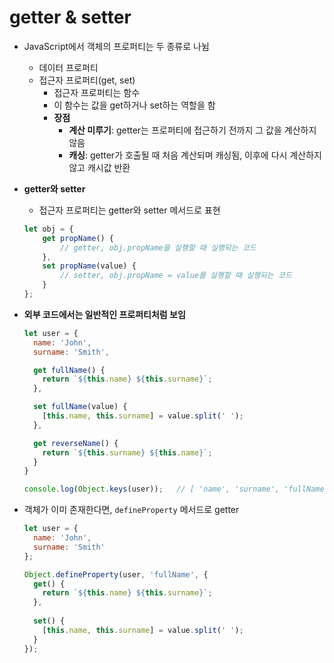 # getter & setter

- JavaScript에서 객체의 프로퍼티는 두 종류로 나뉨
  - 데이터 프로퍼티
  - 접근자 프로퍼티(get, set)
    - 접근자 프로퍼티는 함수
    - 이 함수는 값을 get하거나 set하는 역할을 함
    - **장점**
      - **계산 미루기**: getter는 프로퍼티에 접근하기 전까지 그 값을 계산하지 않음 
      - **캐싱**: getter가 호출될 때 처음 계산되며 캐싱됨, 이후에 다시 계산하지 않고 캐시값 반환
  
- **getter와 setter**

  - 접근자 프로퍼티는 getter와 setter 메서드로 표현

  ```javascript
  let obj = {
      get propName() {
          // getter, obj.propName을 실행할 때 실행되는 코드
      },
      set propName(value) {
          // setter, obj.propName = value를 실행할 때 실행되는 코드
      }
  };
  ```

- **외부 코드에서는 일반적인 프로퍼티처럼 보임**

  ```javascript
  let user = {
    name: 'John',
    surname: 'Smith',
  
    get fullName() {
      return `${this.name} ${this.surname}`;
    },
  
    set fullName(value) {
      [this.name, this.surname] = value.split(' ');
    },
  
    get reverseName() {
      return `${this.surname} ${this.name}`;
    }
  }
  
  console.log(Object.keys(user));	// [ 'name', 'surname', 'fullName', 'reverseName' ]
  ```

- 객체가 이미 존재한다면, `defineProperty` 메서드로 getter

  ```javascript
  let user = {
    name: 'John',
    surname: 'Smith'
  };
  
  Object.defineProperty(user, 'fullName', {
    get() {
      return `${this.name} ${this.surname}`;
    },
      
    set() {
      [this.name, this.surname] = value.split(' ');
    }
  });
  ```

  